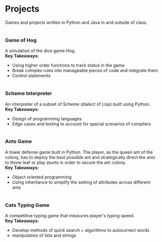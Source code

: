 # Projects
Games and projects written in Python and Java in and outside of class.
<br /> <br />

### Game of Hog
A simulation of the dice game Hog.
<br />
**Key Takeaways:**
* Using higher order functions to track status in the game
* Break complex rules into manageable pieces of code and integrate them
* Control statements
<br /> <br />

### Scheme Interpreter
An interpreter of a subset of Scheme (dialect of Lisp) built using Python. 
<br />
**Key Takeaways:**
* Design of programming languages
* Edge cases and testing to account for special scenarios of compliers
<br /> <br />

### Ants Game
A tower defense game built in Python. The player, as the queen ant of the colony, has to deploy the best possible ant and strategically direct the ants to throw leaf or play stunts in order to secure the ant colony. 
<br />
**Key Takeaways:**
* Object oriented programming
* Using inheritance to simplify the setting of attributes across different ants 
<br /> <br />

### Cats Typing Game
A competitive typing game that measures player's typing speed.
<br />
**Key Takeaways:**
* Develop methods of quick search + algorithms to autocorrect words
* manipulation of lists and strings
<br /> <br />


